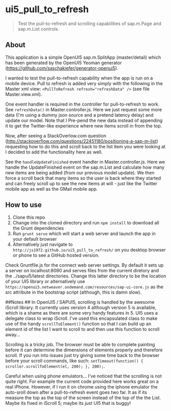 # ui5\_pull\_to\_refresh

> Test the pull-to-refresh and scrolling capabilities of sap.m.Page and sap.m.List controls.

## About ##
This application is a simple OpenUI5 sap.m.SplitApp (master/detail) which has been generated by the OpenUI5 Yeoman generator (https://github.com/saschakiefer/generator-openui5).

I wanted to test the pull-to-refresh capability when the app is run on a mobile device. Pull to refresh is added very simply with the following in the Master xml view: ```<PullToRefresh refresh="refreshData"	/>``` (see file Master.view.xml).

One event handler is required in the controller for pull-to-refresh to work. See ```refreshData()``` in Master.controller.js. Here we just request some more data (I'm using a dummy json source and a pretend latency delay) and update our model. Note that I Pre-pend the new data instead of appending it to get the Twitter-like experience where new items scroll in from the top.

Now, after seeing a StackOverlow.com question (http://stackoverflow.com/questions/22451180/positioning-a-sap-m-list) requesting how to do this and scroll back to the list item you were looking at I decided to add the functionality here as well.

See the ```handleUpdateFinished``` event handler in Master.controller.js. Here we handle the UpdateFinished event on the sap.m.List and calculate how many new items are being added (from our previous model update). We then force a scroll back that many items so the user is back where they started and can freely scroll up to see the new items at will - just like the Twitter mobile app as well as the GMail mobile app.

## How to use ##
1. Clone this repo
2. Change into the cloned directory and run ```npm install``` to download all the Grunt dependencies
3. Run ```grunt serve``` which will start a web server and launch the app in your default browser
4. Alternatively just navigate to ```http://js1972.github.io/ui5_pull_to_refresh/``` on you desktop browser or phone to see a GitHub hosted version.

Check Gruntfile.js for the connect web server settings. By default it sets up a server on localhost:8080 and serves files from the current diretory and the ../sapui5/latest directories. Change this latter directory to be the location of your UI5 library or alternatively use ```https://openui5.netweaver.ondemand.com/resources/sap-ui-core.js``` as the src attribute in the bootstrap script (although, this is damn slow).

##Notes ##
In OpenUI5 / SAPUI5, scrolling is handled by the awesome iScroll library. It currently uses version 4 although version 5 is available, which is a shame as there are some very handy features in 5. UI5 uses a delegate class to wrap iScroll. I've used this encapsulated class to make use of the handy ```scrollToElement()``` function so that I can build up an element id of the list I want to scroll to and then use this function to scroll away...

Scrolling is a tricky job. The browser must be able to complete painting before it can determine the dimensions of elements properly and therefore scroll. If you run into issues just try giving some time back to the browser before your scroll commands, like such: ```setTimeout(function() { scroller.scrollToElement(el, 200); }, 200);```.

Careful when using phone emulators... I've noticed that the scrolling is not quite right. For example the current code provided here works great on a real iPhone. However, if I run it on chrome using the iphone emulator the auto-sroll down after a pull-to-refresh event goes two far. It as if its measure the top as the top of the screen instead of the top of the the List. Maybe its fixed in iScroll 5; maybe its just UI5 that is buggy!
